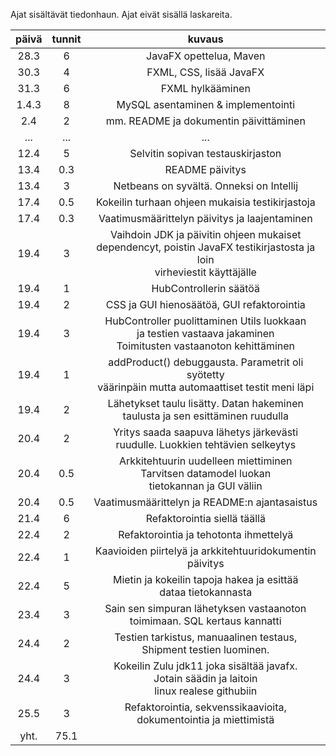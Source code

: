 
Ajat sisältävät tiedonhaun.
Ajat eivät sisällä laskareita.

|   päivä     |   tunnit    |    kuvaus                        |
|   :----:    |   :----:    |    :----:                        |
| 28.3        | 6           |JavaFX opettelua, Maven           |
| 30.3        | 4           |FXML, CSS, lisää JavaFX           |
| 31.3        | 6           |FXML hylkääminen                  |
| 1.4.3       | 8           |MySQL asentaminen & implementointi|
| 2.4         | 2           |mm. README ja dokumentin päivittäminen|
| ...         | ...         |            ...                    |
| 12.4        | 5           |Selvitin sopivan testauskirjaston  |
| 13.4        | 0.3         |README päivitys                    |
| 13.4        | 3           |Netbeans on syvältä. Onneksi on Intellij|
| 17.4        | 0.5         |Kokeilin turhaan ohjeen mukaisia testikirjastoja|
| 17.4        | 0.3         |Vaatimusmäärittelyn päivitys ja laajentaminen|
| 19.4        | 3           |Vaihdoin JDK ja päivitin ohjeen mukaiset</br>dependencyt, poistin JavaFX testikirjastosta ja loin</br> virheviestit käyttäjälle|
| 19.4        | 1           |HubControllerin säätöä|
| 19.4        | 2           |CSS ja GUI hienosäätöä, GUI refaktorointia| 
| 19.4        | 3           |HubController puolittaminen Utils luokkaan </br>ja testien vastaava jakaminen </br> Toimitusten vastaanoton kehittäminen|
| 19.4        | 1           |addProduct() debuggausta. Parametrit oli syötetty</br> väärinpäin mutta automaattiset testit meni läpi|
| 19.4        | 2           |Lähetykset taulu lisätty. Datan hakeminen</br>taulusta ja sen esittäminen ruudulla|
| 20.4        | 2           |Yritys saada saapuva lähetys järkevästi</br>ruudulle. Luokkien tehtävien selkeytys|
| 20.4        | 0.5         |Arkkitehtuurin uudelleen miettiminen</br> Tarvitsen datamodel luokan </br>tietokannan ja GUI väliin|
| 20.4        | 0.5         |Vaatimusmäärittelyn ja README:n ajantasaistus|
| 21.4        | 6           |Refaktorointia siellä täällä|
| 22.4        | 2           |Refaktorointia ja tehotonta ihmettelyä|
| 22.4        | 1           |Kaavioiden piirtelyä ja arkkitehtuuridokumentin päivitys|
| 22.4        | 5           |Mietin ja kokeilin tapoja hakea ja esittää</br> dataa tietokannasta|
| 23.4        | 3           |Sain sen simpuran lähetyksen vastaanoton </br> toimimaan. SQL kertaus kannatti|
| 24.4        | 2           |Testien tarkistus, manuaalinen testaus,</br> Shipment testien luominen.|
| 24.4        | 3           |Kokeilin Zulu jdk11 joka sisältää javafx.</br>Jotain säädin ja laitoin</br>linux realese githubiin|
| 25.5        | 3           |Refaktorointia, sekvenssikaavioita, </br>dokumentointia ja miettimistä|
| yht.        | 75.1        |
